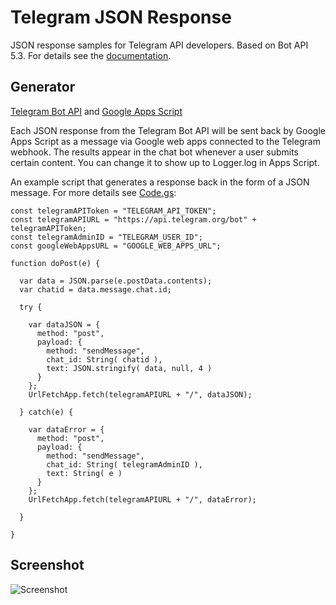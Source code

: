 # Telegram JSON Response

JSON response samples for Telegram API developers. Based on Bot API 5.3. For details see the [documentation](https://core.telegram.org/bots/api).

## Generator

[Telegram Bot API](https://core.telegram.org/bots/api) and [Google Apps Script](https://developers.google.com/apps-script)

Each JSON response from the Telegram Bot API will be sent back by Google Apps Script as a message via Google web apps connected to the Telegram webhook. The results appear in the chat bot whenever a user submits certain content. You can change it to show up to Logger.log in Apps Script.

An example script that generates a response back in the form of a JSON message. For more details see [Code.gs](https://github.com/silikidi/Telegram-JSON-Response/blob/a92c9f8e034359e16fa81cf2c52d952fa561907b/Code.gs):

```
const telegramAPIToken = "TELEGRAM_API_TOKEN";
const telegramAPIURL = "https://api.telegram.org/bot" + telegramAPIToken;
const telegramAdminID = "TELEGRAM_USER_ID";
const googleWebAppsURL = "GOOGLE_WEB_APPS_URL";

function doPost(e) {
  
  var data = JSON.parse(e.postData.contents);
  var chatid = data.message.chat.id;
  
  try {
    
    var dataJSON = {
      method: "post",
      payload: {
        method: "sendMessage",
        chat_id: String( chatid ),
        text: JSON.stringify( data, null, 4 )
      }
    };
    UrlFetchApp.fetch(telegramAPIURL + "/", dataJSON);
      
  } catch(e) {
    
    var dataError = {
      method: "post",
      payload: {
        method: "sendMessage",
        chat_id: String( telegramAdminID ),
        text: String( e )
      }
    };
    UrlFetchApp.fetch(telegramAPIURL + "/", dataError);
    
  }
  
}

```

## Screenshot

![Screenshot](https://blogger.googleusercontent.com/img/a/AVvXsEiC-kbpUbn77o41hH2ZPkOCGX5K6CVVpyWOnVNoF-ZXEfxWqczInNuxZmGWu9Itq0ZwGjTl-0j9bsxwOtxMPoy7TluRcVfqx-V6_omi87HbiHCF7RxiWoxx8ov4rFX3w_vde2qSyPitllZjNPboOiBS5QNOOOZ4JMsUZLY5wYBmnPH2j9ayYv89qQ3GiQ=s0)
